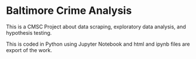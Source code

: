 # Baltimore Crime Analysis
This is a CMSC Project about data scraping, exploratory data analysis, and hypothesis testing.

This is coded in Python using Jupyter Notebook and html and ipynb files are export of the work.